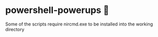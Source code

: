 # powershell-powerups 💪
Some of the scripts require nircmd.exe to be installed into the working directory
